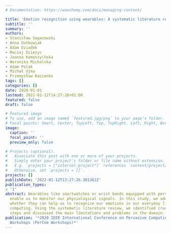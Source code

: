 ```yaml
---
# Documentation: https://wowchemy.com/docs/managing-content/

title: 'Emotion recognition using wearables: A systematic literature review-work-in-progress'
subtitle: ''
summary: ''
authors:
- Stanisław Saganowski
- Anna Dutkowiak
- Adam Dziadek
- Maciej Dzieżyc
- Joanna Komoszy\ŉska
- Weronika Michalska
- Adam Polak
- Michał Ujma
- Przemysław Kazienko
tags: []
categories: []
date: 2020-01-01
lastmod: 2022-01-12T14:27:26+01:00
featured: false
draft: false

# Featured image
# To use, add an image named `featured.jpg/png` to your page's folder.
# Focal points: Smart, Center, TopLeft, Top, TopRight, Left, Right, BottomLeft, Bottom, BottomRight.
image:
  caption: ''
  focal_point: ''
  preview_only: false

# Projects (optional).
#   Associate this post with one or more of your projects.
#   Simply enter your project's folder or file name without extension.
#   E.g. `projects = ["internal-project"]` references `content/project/deep-learning/index.md`.
#   Otherwise, set `projects = []`.
projects: []
publishDate: '2022-01-12T13:27:26.381362Z'
publication_types:
- '1'
abstract: Wearables like smartwatches or wrist bands equipped with pervasive sensors
  enable us to monitor our physiological signals. In this study, we address the question
  whether they can help us to recognize our emotions in our everyday life for ubiquitous
  computing. Using the systematic literature review, we identified crucial research
  steps and discussed the main limitations and problems in the domain.
publication: '*2020 IEEE International Conference on Pervasive Computing and Communications
  Workshops (PerCom Workshops)*'
---
```

